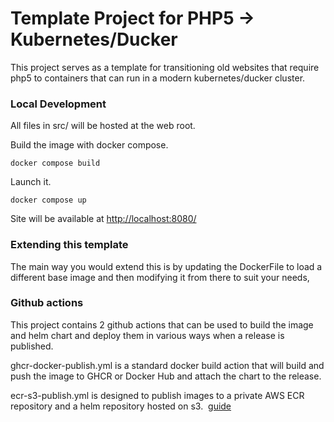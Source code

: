 # Template Project for PHP5 -> Kubernetes/Ducker

This project serves as a template for transitioning old websites that require php5 to containers that can run in a modern kubernetes/ducker cluster.

### Local Development

All files in src/ will be hosted at the web root.

Build the image with docker compose.

```shell
docker compose build
```

Launch it.

```shell
docker compose up
```

Site will be available at [http://localhost:8080/](http://localhost:8080/)

### Extending this template

The main way you would extend this is by updating the DockerFile to load a different base image and then modifying it from there to suit your needs, 

### Github actions

This project contains 2 github actions that can be used to build the image and helm chart and deploy them in various ways when a release is published.

ghcr-docker-publish.yml is a standard docker build action that will build and push the image to GHCR or Docker Hub and attach the chart to the release.

ecr-s3-publish.yml is designed to publish images to a private AWS ECR repository and a helm repository hosted on s3.  [guide](https://github.com/jgz/s3-auth-proxy#using-helm-s3-to-create-a-private-helm-chart-repo-that-can-be-used-with-flux2)
